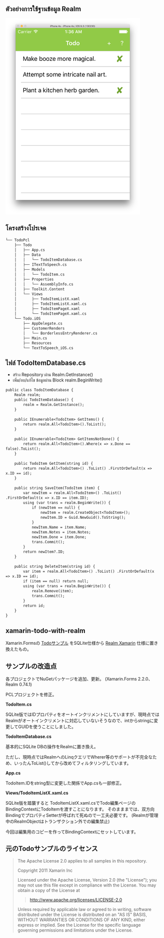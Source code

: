 ## ตัวอย่างการใช้ฐานข้อมูล Realm

![](Screen/todo.png)

## โครงสร้างโปรเจค

```
└── TodoPcl
    ├── Todo
    │   ├── App.cs
    │   ├── Data
    │   │   └── TodoItemDatabase.cs
    │   ├── ITextToSpeech.cs
    │   ├── Models
    │   │   └── TodoItem.cs
    │   ├── Properties
    │   │   └── AssemblyInfo.cs
    │   ├── Toolkit.Content
    │   └── Views
    │       ├── TodoItemListX.xaml
    │       ├── TodoItemListX.xaml.cs
    │       ├── TodoItemPageX.xaml
    │       └── TodoItemPageX.xaml.cs
    └── Todo.iOS
        ├── AppDelegate.cs
        ├── CustomerRenders
        │   └── BorderlessEntryRenderer.cs
        ├── Main.cs
        ├── Resources
        └── TextToSpeech_iOS.cs
```

## ไฟล์ TodoItemDatabase.cs

- สร้าง Repository ผ่าน Realm.GetInstance()
- เพิ่ม/ลบ/แก้ไข ข้อมูลผ่าน Block realm.BeginWrite()

```
public class TodoItemDatabase {
    Realm realm;
    public TodoItemDatabase() {
        realm = Realm.GetInstance();
    }

    public IEnumerable<TodoItem> GetItems() {
        return realm.All<TodoItem>().ToList();
    }

    public IEnumerable<TodoItem> GetItemsNotDone() {
        return realm.All<TodoItem>().Where(x => x.Done == false).ToList();
    }

    public TodoItem GetItem(string id) {
        return realm.All<TodoItem>() .ToList() .FirstOrDefault(x => x.ID == id);
    }

    public string SaveItem(TodoItem item) {
        var newItem = realm.All<TodoItem>() .ToList() .FirstOrDefault(x => x.ID == item.ID);
        using (var trans = realm.BeginWrite()) {
            if (newItem == null) {
                newItem = realm.CreateObject<TodoItem>();
                newItem.ID = Guid.NewGuid().ToString();
            }
            newItem.Name = item.Name;
            newItem.Notes = item.Notes;
            newItem.Done = item.Done;
            trans.Commit();
        }
        return newItem?.ID;
    }

    public string DeleteItem(string id) {
        var item = realm.All<TodoItem>() .ToList() .FirstOrDefault(x => x.ID == id);
        if (item == null) return null;
        using (var trans = realm.BeginWrite()) {
            realm.Remove(item);
            trans.Commit();
        }
        return id;
    }
}
```

## xamarin-todo-with-realm

Xamarin.Formsの [Todoサンプル](https://developer.xamarin.com/samples/xamarin-forms/Todo/) をSQLite仕様から [Realm Xamarin](https://realm.io/docs/xamarin/latest/) 仕様に置き換えたもの。

## サンプルの改造点

各プロジェクトでNuGetパッケージを追加、更新。
(Xamarin.Forms 2.2.0、Realm 0.74.1)

PCLプロジェクトを修正。

**TodoItem.cs**

SQLite版ではIDプロパティをオートインクリメントにしていますが、現時点ではRealmがオートインクリメントに対応していないそうなので、intからstringに変更してGUIDを使うことにしました。

**TodoItemDatabase.cs**

基本的にSQLite DBの操作をRealmに置き換え。

ただし、現時点ではRealmへのLinqクエリでWherer等のサポートが不完全なため、いったんToList()してから改めてフィルタリングしています。

**App.cs**

TodoItem.IDをstring型に変更した関係でApp.csも一部修正。

**Views/TodoItemListX.xaml.cs**

SQLite版を踏襲すると  TodoItemListX.xaml.csでTodo編集ページのBindingContextにTodoItemを渡すことになります。
そのまままでは、双方向BindingでプロパティSetterが呼ばれて死ぬので一工夫必要です。
(Realmが管理中のRealmObjectはトランザクション外での編集禁止)

今回は編集用のコピーを作ってBindingContextにセットしています。


## 元のTodoサンプルのライセンス

> The Apache License 2.0 applies to all samples in this repository.
>
> Copyright 2011 Xamarin Inc
>
> Licensed under the Apache License, Version 2.0 (the "License"); you may not use this file except in compliance with the License. You may obtain a copy of the License at
>
> >   http://www.apache.org/licenses/LICENSE-2.0
>
> Unless required by applicable law or agreed to in writing, software distributed under the License is distributed on an "AS IS" BASIS, WITHOUT WARRANTIES OR CONDITIONS OF ANY KIND, either express or implied. See the License for the specific language governing permissions and limitations under the License.



